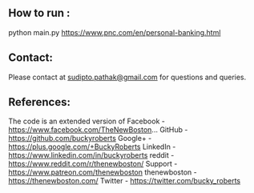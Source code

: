 ## How to run :
python main.py https://www.pnc.com/en/personal-banking.html

## Contact:
Please contact at sudipto.pathak@gmail.com for questions and queries.

## References:
The code is an extended version of 
Facebook - https://www.facebook.com/TheNewBoston... GitHub - https://github.com/buckyroberts Google+ - https://plus.google.com/+BuckyRoberts LinkedIn - https://www.linkedin.com/in/buckyroberts reddit - https://www.reddit.com/r/thenewboston/ Support - https://www.patreon.com/thenewboston thenewboston - https://thenewboston.com/ Twitter - https://twitter.com/bucky_roberts
